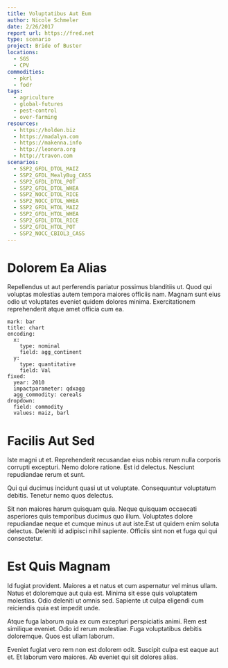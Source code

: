 ```yaml
---
title: Voluptatibus Aut Eum
author: Nicole Schmeler
date: 2/26/2017
report url: https://fred.net
type: scenario
project: Bride of Buster
locations:
  - SGS
  - CPV
commodities:
  - pkrl
  - fodr
tags:
  - agriculture
  - global-futures
  - pest-control
  - over-farming
resources:
  - https://holden.biz
  - https://madalyn.com
  - https://makenna.info
  - http://leonora.org
  - http://travon.com
scenarios:
  - SSP2_GFDL_DTOL_MAIZ
  - SSP2_GFDL_MealyBug_CASS
  - SSP2_GFDL_DTOL_POT
  - SSP2_GFDL_DTOL_WHEA
  - SSP2_NOCC_DTOL_RICE
  - SSP2_NOCC_DTOL_WHEA
  - SSP2_GFDL_HTOL_MAIZ
  - SSP2_GFDL_HTOL_WHEA
  - SSP2_GFDL_DTOL_RICE
  - SSP2_GFDL_HTOL_POT
  - SSP2_NOCC_CBIOL3_CASS
---
```

# Dolorem Ea Alias
Repellendus ut aut perferendis pariatur possimus blanditiis ut. Quod qui voluptas molestias autem tempora maiores officiis nam. Magnam sunt eius odio ut voluptates eveniet quidem dolores minima. Exercitationem reprehenderit atque amet officia cum ea.

```vis
mark: bar
title: chart
encoding:
  x:
    type: nominal
    field: agg_continent
  y:
    type: quantitative
    field: Val
fixed:
  year: 2010
  impactparameter: qdxagg
  agg_commodity: cereals
dropdown:
  field: commodity
  values: maiz, barl
```

# Facilis Aut Sed
Iste magni ut et. Reprehenderit recusandae eius nobis rerum nulla corporis corrupti excepturi. Nemo dolore ratione. Est id delectus. Nesciunt repudiandae rerum et sunt.
 Qui qui ducimus incidunt quasi ut ut voluptate. Consequuntur voluptatum debitis. Tenetur nemo quos delectus.
 Sit non maiores harum quisquam quia. Neque quisquam occaecati asperiores quis temporibus ducimus quo illum. Voluptates dolore repudiandae neque et cumque minus ut aut iste.Est ut quidem enim soluta delectus. Deleniti id adipisci nihil sapiente. Officiis sint non et fuga qui qui consectetur.

# Est Quis Magnam
Id fugiat provident. Maiores a et natus et cum aspernatur vel minus ullam. Natus et doloremque aut quia est. Minima sit esse quis voluptatem molestias. Odio deleniti ut omnis sed. Sapiente ut culpa eligendi cum reiciendis quia est impedit unde.
 Atque fuga laborum quia ex cum excepturi perspiciatis animi. Rem est similique eveniet. Odio id rerum molestiae. Fuga voluptatibus debitis doloremque. Quos est ullam laborum.
 Eveniet fugiat vero rem non est dolorem odit. Suscipit culpa est eaque aut et. Et laborum vero maiores. Ab eveniet qui sit dolores alias.
